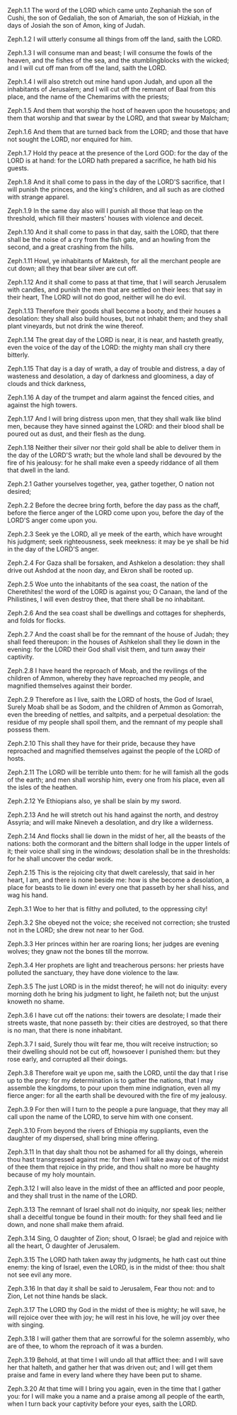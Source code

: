 Zeph.1.1 The word of the LORD which came unto Zephaniah the son of Cushi, the son of Gedaliah, the son of Amariah, the son of Hizkiah, in the days of Josiah the son of Amon, king of Judah.

Zeph.1.2 I will utterly consume all things from off the land, saith the LORD.

Zeph.1.3 I will consume man and beast; I will consume the fowls of the heaven, and the fishes of the sea, and the stumblingblocks with the wicked; and I will cut off man from off the land, saith the LORD.

Zeph.1.4 I will also stretch out mine hand upon Judah, and upon all the inhabitants of Jerusalem; and I will cut off the remnant of Baal from this place, and the name of the Chemarims with the priests;

Zeph.1.5 And them that worship the host of heaven upon the housetops; and them that worship and that swear by the LORD, and that swear by Malcham;

Zeph.1.6 And them that are turned back from the LORD; and those that have not sought the LORD, nor enquired for him.

Zeph.1.7 Hold thy peace at the presence of the Lord GOD: for the day of the LORD is at hand: for the LORD hath prepared a sacrifice, he hath bid his guests.

Zeph.1.8 And it shall come to pass in the day of the LORD'S sacrifice, that I will punish the princes, and the king's children, and all such as are clothed with strange apparel.

Zeph.1.9 In the same day also will I punish all those that leap on the threshold, which fill their masters' houses with violence and deceit.

Zeph.1.10 And it shall come to pass in that day, saith the LORD, that there shall be the noise of a cry from the fish gate, and an howling from the second, and a great crashing from the hills.

Zeph.1.11 Howl, ye inhabitants of Maktesh, for all the merchant people are cut down; all they that bear silver are cut off.

Zeph.1.12 And it shall come to pass at that time, that I will search Jerusalem with candles, and punish the men that are settled on their lees: that say in their heart, The LORD will not do good, neither will he do evil.

Zeph.1.13 Therefore their goods shall become a booty, and their houses a desolation: they shall also build houses, but not inhabit them; and they shall plant vineyards, but not drink the wine thereof.

Zeph.1.14 The great day of the LORD is near, it is near, and hasteth greatly, even the voice of the day of the LORD: the mighty man shall cry there bitterly.

Zeph.1.15 That day is a day of wrath, a day of trouble and distress, a day of wasteness and desolation, a day of darkness and gloominess, a day of clouds and thick darkness,

Zeph.1.16 A day of the trumpet and alarm against the fenced cities, and against the high towers.

Zeph.1.17 And I will bring distress upon men, that they shall walk like blind men, because they have sinned against the LORD: and their blood shall be poured out as dust, and their flesh as the dung.

Zeph.1.18 Neither their silver nor their gold shall be able to deliver them in the day of the LORD'S wrath; but the whole land shall be devoured by the fire of his jealousy: for he shall make even a speedy riddance of all them that dwell in the land.

Zeph.2.1 Gather yourselves together, yea, gather together, O nation not desired;

Zeph.2.2 Before the decree bring forth, before the day pass as the chaff, before the fierce anger of the LORD come upon you, before the day of the LORD'S anger come upon you.

Zeph.2.3 Seek ye the LORD, all ye meek of the earth, which have wrought his judgment; seek righteousness, seek meekness: it may be ye shall be hid in the day of the LORD'S anger.

Zeph.2.4 For Gaza shall be forsaken, and Ashkelon a desolation: they shall drive out Ashdod at the noon day, and Ekron shall be rooted up.

Zeph.2.5 Woe unto the inhabitants of the sea coast, the nation of the Cherethites! the word of the LORD is against you; O Canaan, the land of the Philistines, I will even destroy thee, that there shall be no inhabitant.

Zeph.2.6 And the sea coast shall be dwellings and cottages for shepherds, and folds for flocks.

Zeph.2.7 And the coast shall be for the remnant of the house of Judah; they shall feed thereupon: in the houses of Ashkelon shall they lie down in the evening: for the LORD their God shall visit them, and turn away their captivity.

Zeph.2.8 I have heard the reproach of Moab, and the revilings of the children of Ammon, whereby they have reproached my people, and magnified themselves against their border.

Zeph.2.9 Therefore as I live, saith the LORD of hosts, the God of Israel, Surely Moab shall be as Sodom, and the children of Ammon as Gomorrah, even the breeding of nettles, and saltpits, and a perpetual desolation: the residue of my people shall spoil them, and the remnant of my people shall possess them.

Zeph.2.10 This shall they have for their pride, because they have reproached and magnified themselves against the people of the LORD of hosts.

Zeph.2.11 The LORD will be terrible unto them: for he will famish all the gods of the earth; and men shall worship him, every one from his place, even all the isles of the heathen.

Zeph.2.12 Ye Ethiopians also, ye shall be slain by my sword.

Zeph.2.13 And he will stretch out his hand against the north, and destroy Assyria; and will make Nineveh a desolation, and dry like a wilderness.

Zeph.2.14 And flocks shall lie down in the midst of her, all the beasts of the nations: both the cormorant and the bittern shall lodge in the upper lintels of it; their voice shall sing in the windows; desolation shall be in the thresholds: for he shall uncover the cedar work.

Zeph.2.15 This is the rejoicing city that dwelt carelessly, that said in her heart, I am, and there is none beside me: how is she become a desolation, a place for beasts to lie down in! every one that passeth by her shall hiss, and wag his hand.

Zeph.3.1 Woe to her that is filthy and polluted, to the oppressing city!

Zeph.3.2 She obeyed not the voice; she received not correction; she trusted not in the LORD; she drew not near to her God.

Zeph.3.3 Her princes within her are roaring lions; her judges are evening wolves; they gnaw not the bones till the morrow.

Zeph.3.4 Her prophets are light and treacherous persons: her priests have polluted the sanctuary, they have done violence to the law.

Zeph.3.5 The just LORD is in the midst thereof; he will not do iniquity: every morning doth he bring his judgment to light, he faileth not; but the unjust knoweth no shame.

Zeph.3.6 I have cut off the nations: their towers are desolate; I made their streets waste, that none passeth by: their cities are destroyed, so that there is no man, that there is none inhabitant.

Zeph.3.7 I said, Surely thou wilt fear me, thou wilt receive instruction; so their dwelling should not be cut off, howsoever I punished them: but they rose early, and corrupted all their doings.

Zeph.3.8 Therefore wait ye upon me, saith the LORD, until the day that I rise up to the prey: for my determination is to gather the nations, that I may assemble the kingdoms, to pour upon them mine indignation, even all my fierce anger: for all the earth shall be devoured with the fire of my jealousy.

Zeph.3.9 For then will I turn to the people a pure language, that they may all call upon the name of the LORD, to serve him with one consent.

Zeph.3.10 From beyond the rivers of Ethiopia my suppliants, even the daughter of my dispersed, shall bring mine offering.

Zeph.3.11 In that day shalt thou not be ashamed for all thy doings, wherein thou hast transgressed against me: for then I will take away out of the midst of thee them that rejoice in thy pride, and thou shalt no more be haughty because of my holy mountain.

Zeph.3.12 I will also leave in the midst of thee an afflicted and poor people, and they shall trust in the name of the LORD.

Zeph.3.13 The remnant of Israel shall not do iniquity, nor speak lies; neither shall a deceitful tongue be found in their mouth: for they shall feed and lie down, and none shall make them afraid.

Zeph.3.14 Sing, O daughter of Zion; shout, O Israel; be glad and rejoice with all the heart, O daughter of Jerusalem.

Zeph.3.15 The LORD hath taken away thy judgments, he hath cast out thine enemy: the king of Israel, even the LORD, is in the midst of thee: thou shalt not see evil any more.

Zeph.3.16 In that day it shall be said to Jerusalem, Fear thou not: and to Zion, Let not thine hands be slack.

Zeph.3.17 The LORD thy God in the midst of thee is mighty; he will save, he will rejoice over thee with joy; he will rest in his love, he will joy over thee with singing.

Zeph.3.18 I will gather them that are sorrowful for the solemn assembly, who are of thee, to whom the reproach of it was a burden.

Zeph.3.19 Behold, at that time I will undo all that afflict thee: and I will save her that halteth, and gather her that was driven out; and I will get them praise and fame in every land where they have been put to shame.

Zeph.3.20 At that time will I bring you again, even in the time that I gather you: for I will make you a name and a praise among all people of the earth, when I turn back your captivity before your eyes, saith the LORD.

